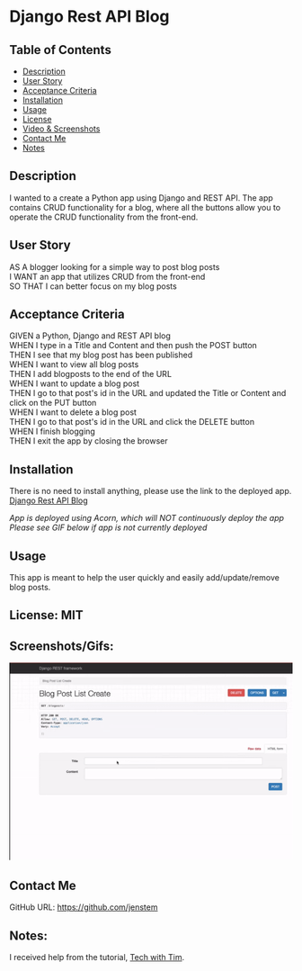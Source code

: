 # Django Rest API Blog

## Table of Contents
+ [Description](#description)
+ [User Story](#userstory)
+ [Acceptance Criteria](#acceptance)
+ [Installation](#installation)
+ [Usage](#usage)
+ [License](#license)
+ [Video & Screenshots](#screenshots)
+ [Contact Me](#contact)
+ [Notes](#notes)
##

<a id='description'></a>
## Description

I wanted to a create a Python app using Django and REST API.  The app contains CRUD functionality for a blog, where all the buttons allow you to operate the CRUD functionality from the front-end.
##

<a id='userstory'></a>
## User Story

AS A blogger looking for a simple way to post blog posts\
I WANT an app that utilizes CRUD from the front-end\
SO THAT I can better focus on my blog posts
##

<a id='acceptance'></a>
## Acceptance Criteria

GIVEN a Python, Django and REST API blog\
WHEN I type in a Title and Content and then push the POST button\
THEN I see that my blog post has been published\
WHEN I want to view all blog posts\
THEN I add blogposts to the end of the URL\
WHEN I want to update a blog post\
THEN I go to that post's id in the URL and updated the Title or Content and click on the PUT button\
WHEN I want to delete a blog post\
THEN I go to that post's id in the URL and click the DELETE button\
WHEN I finish blogging\
THEN I exit the app by closing the browser
##

<a id='installation'></a>
## Installation
There is no need to install anything, please use the link to the deployed app.\
[Django Rest API Blog](https://django-rest-api-blog-b09621d0.zvgz4d.on-acorn.io/blogposts/)

*App is deployed using Acorn, which will NOT continuously deploy the app*\
*Please see GIF below if app is not currently deployed*
##

<a id='usage'></a>
## Usage
This app is meant to help the user quickly and easily add/update/remove blog posts.
##

<a id='license'></a>
## License:  MIT
##

<a id='screenshots'></a>
## Screenshots/Gifs:

<img src="https://github.com/jenstem/django-rest-api-blog/blob/main/Udjango-rest-api-blog.gif" width=1000>

<a id='contact'></a>
## Contact Me
GitHub URL:  https://github.com/jenstem

##
<a id='notes'></a>
## Notes:

I received help from the tutorial, [Tech with Tim](https://www.youtube.com/watch?v=t-uAgI-AUxc).
